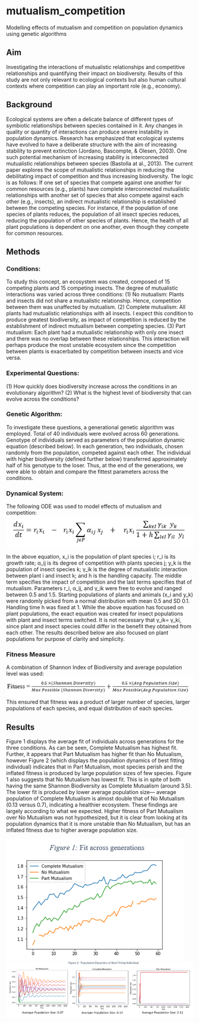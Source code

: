 # mutualism_competition
Modelling effects of mutualism and competition on population dynamics using genetic algorithms

## Aim
Investigating the interactions of mutualistic relationships and competitive relationships and quantifying their impact on biodiversity. Results of this study are not only relevant to ecological contexts but also human cultural contexts where competition can play an important role (e.g., economy).

## Background
Ecological systems are often a delicate balance of different types of symbiotic relationships between species contained in it. Any changes in quality or quantity of interactions can produce severe instability in population dynamics. Research has emphasized that ecological systems have evolved to have a deliberate structure with the aim of increasing stability to prevent extinction (Jordano, Bascompte, & Olesen, 2003). One such potential mechanism of increasing stability is interconnected mutualistic relationships between species (Bastolla at al., 2013). The current paper explores the scope of mutualistic relationships in reducing the debilitating impact of competition and thus increasing biodiversity.
The logic is as follows: If one set of species that compete against one another for common resources (e.g., plants) have complete interconnected mutualistic relationships with another set of species that also compete against each other (e.g., insects), an indirect mutualistic relationship is established between the competing species. For instance, if the population of one species of plants reduces, the population of all insect species reduces, reducing the population of other species of plants. Hence, the health of all plant populations is dependent on one another, even though they compete for common resources.

## Methods
### Conditions:
To study this concept, an ecosystem was created, composed of 15 competing plants and 15 competing insects. The degree of mutualistic interactions was varied across three conditions:
(1)	No mutualism: Plants and insects did not share a mutualistic relationship. Hence, competition between them was unaffected by mutualism.
(2)	Complete mutualism: All plants had mutualistic relationships with all insects. I expect this condition to produce greatest biodiversity, as impact of competition is reduced by the establishment of indirect mutualism between competing species.
(3)	Part mutualism: Each plant had a mutualistic relationship with only one insect and there was no overlap between these relationships. This interaction will perhaps produce the most unstable ecosystem since the competition between plants is exacerbated by competition between insects and vice versa.

### Experimental Questions:
(1)	How quickly does biodiversity increase across the conditions in an evolutionary algorithm?
(2)	What is the highest level of biodiversity that can evolve across the conditions?

### Genetic Algorithm:
To investigate these questions, a generational genetic algorithm was employed. Total of 40 individuals were evolved across 60 generations. Genotype of individuals served as parameters of the population dynamic equation (described below). In each generation, two individuals, chosen randomly from the population, competed against each other. The individual with higher biodiversity (defined further below) transferred approximately half of his genotype to the loser. Thus, at the end of the generations, we were able to obtain and compare the fittest parameters across the conditions.

### Dynamical System:
The following ODE was used to model effects of mutualism and competition:
![equation](equation.PNG)

In the above equation, x_i is the population of plant species i; r_i is its growth rate; α_ij is its degree of competition with plants species j; y_k is the population of insect species k; γ_ik is the degree of mutualistic interaction between plant i and insect k;  and h is the handling capacity. The middle term specifies the impact of competition and the last terms specifies that of mutualism. 
Parameters r_i, α_ij, and γ_ik  were free to evolve and ranged between 0.5 and 1.5. Starting populations of plants and animals (x_i  and y_k) were randomly picked from a normal distribution with mean 0.5 and SD 0.1. Handling time h was fixed at 1.
While the above equation has focused on plant populations, the exact equation was created for insect populations with plant and insect terms switched. It is not necessary that γ_ik= γ_ki, since plant and insect species could differ in the benefit they obtained from each other. The results described below are also focused on plant populations for purpose of clarity and simplicity.

### Fitness Measure
A combination of Shannon Index of Biodiversity and average population level was used:
![fitness](fitness.PNG)
This ensured that fitness was a product of larger number of species, larger populations of each species, and equal distribution of each species.

## Results
Figure 1 displays the average fit of individuals across generations for the three conditions. As can be seen, Complete Mutualism has highest fit. Further, it appears that Part Mutualism has higher fit than No Mutualism, however Figure 2 (which displays the population dynamics of best fitting individual) indicates that in Part Mutualism, most species perish and the inflated fitness is produced by large population sizes of few species. Figure 1 also suggests that No Mutualism has lowest fit. This is in spite of both having the same Shannon Biodiversity as Complete Mutualism (around 3.5). The lower fit is produced by lower average population size— average population of Complete Mutualism is almost double that of No Mutualism (0.13 versus 0.7), indicating a healthier ecosystem. These findings are largely according to what we expected. Higher fitness of Part Mutualism over No Mutualism was not hypothesized, but it is clear from looking at its population dynamics that it is more unstable than No Mutualism, but has an inflated fitness due to higher average population size.

![fig1](fig1.PNG)
![fig2](fig2.PNG)
